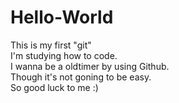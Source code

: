 # Hello-World
This is my first "git"<br>
I'm studying how to code.<br>
I wanna be a oldtimer by using Github.<br>
Though it's not goning to be easy.<br>
So good luck to me :)
